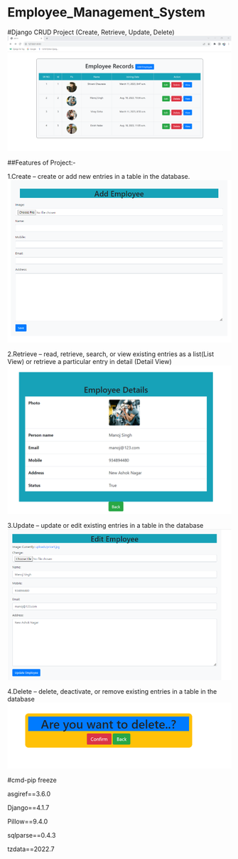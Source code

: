 # Employee_Management_System
#Django CRUD Project (Create, Retrieve, Update, Delete)
![Alt text](image.png)

##Features of Project:-

1.Create – create or add new entries in a table in the database. 
![Alt text](image-4.png)

2.Retrieve – read, retrieve, search, or view existing entries as a list(List View) or retrieve a particular entry in detail (Detail View) 
![Alt text](image-1.png)


3.Update – update or edit existing entries in a table in the database 
![Alt text](image-2.png)

4.Delete – delete, deactivate, or remove existing entries in a table in the database
![Alt text](image-3.png)

#cmd-pip freeze

asgiref==3.6.0

Django==4.1.7

Pillow==9.4.0

sqlparse==0.4.3

tzdata==2022.7
